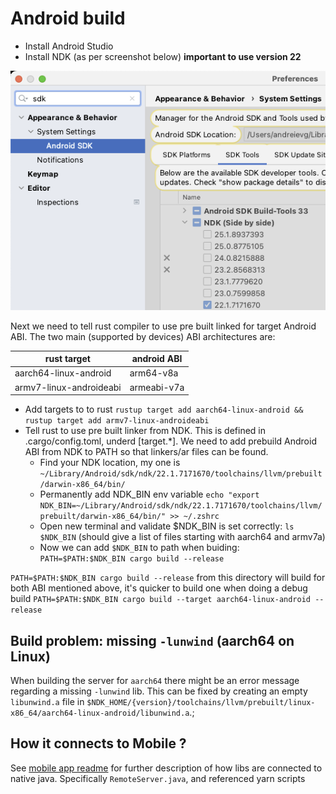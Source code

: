  # Android build


* Install Android Studio
* Install NDK (as per screenshot below)  **important to use version 22**

![omSupply Android NDK](./doc/omSupply_android_ndk.png)

Next we need to tell rust compiler to use pre built linked for target Android ABI.
The two main (supported by devices) ABI architectures are: 

| rust target             | android ABI |
|-------------------------|-------------|
| aarch64-linux-android   | arm64-v8a   |
| armv7-linux-androideabi | armeabi-v7a |

* Add targets to to rust `rustup target add aarch64-linux-android && rustup target add armv7-linux-androideabi`
* Tell rust to use pre built linker from NDK. This is defined in .cargo/config.toml, underd [target.*]. We need to add prebuild Android ABI from NDK to PATH so that linkers/ar files can be found. 
   * Find your NDK location, my one is `~/Library/Android/sdk/ndk/22.1.7171670/toolchains/llvm/prebuilt/darwin-x86_64/bin/`
   * Permanently add NDK_BIN env variable `echo "export NDK_BIN=~/Library/Android/sdk/ndk/22.1.7171670/toolchains/llvm/prebuilt/darwin-x86_64/bin/" >> ~/.zshrc`
   * Open new terminal and validate $NDK_BIN is set correctly: `ls $NDK_BIN` (should give a list of files starting with aarch64 and armv7a)
   * Now we can add `$NDK_BIN` to path when buiding: `PATH=$PATH:$NDK_BIN cargo build --release`

`PATH=$PATH:$NDK_BIN cargo build --release` from this directory will build for both ABI mentioned above, it's quicker to build one when doing a debug build `PATH=$PATH:$NDK_BIN cargo build --target aarch64-linux-android --release`

## Build problem: missing `-lunwind` (aarch64 on Linux)

When building the server for `aarch64` there might be an error message regarding a missing `-lunwind` lib.
This can be fixed by creating an empty `libunwind.a` file in `$NDK_HOME/{version}/toolchains/llvm/prebuilt/linux-x86_64/aarch64-linux-android/libunwind.a`.;

## How it connects to Mobile ?

See [mobile app readme](../../client/packages/mobile/README.md) for further description of how libs are connected to native java. Specifically `RemoteServer.java`, and referenced yarn scripts